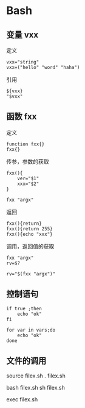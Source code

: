 # Bash

## 变量 vxx

定义
```
vxx="string"
vxx=("hello" "word" "haha")
```

引用
```
${vxx}
"$vxx"
```

## 函数 fxx

定义
```
function fxx{}
fxx{}
```

传参，参数的获取
```
fxx(){
    ver="$1"
    xxx="$2"
}

fxx "argx"
```

返回
```
fxx(){return}
fxx(){return 255}
fxx(){echo "xxx"}
```

调用，返回值的获取
```
fxx "argx"
rv=$? 

rv="$(fxx "argx")"
```

## 控制语句

```
if true ;then 
    echo "ok"
fi

for var in vars;do
    echo "ok"
done
```

## 文件的调用

source filex.sh
. filex.sh

bash filex.sh
sh filex.sh

exec filex.sh

